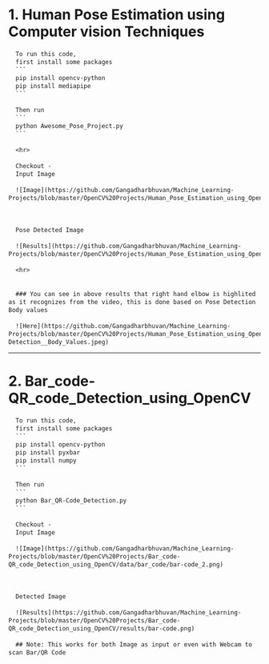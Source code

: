 # 1.  Human Pose Estimation using Computer vision Techniques

      To run this code,
      first install some packages
      ```
      pip install opencv-python
      pip install mediapipe
      ```

      Then run
      ```
      python Awesome_Pose_Project.py
      ```

      <hr>

      Checkout - 
      Input Image

      ![Image](https://github.com/Gangadharbhuvan/Machine_Learning-Projects/blob/master/OpenCV%20Projects/Human_Pose_Estimation_using_OpenCV/data/Img_1.png)



      Pose Detected Image

      ![Results](https://github.com/Gangadharbhuvan/Machine_Learning-Projects/blob/master/OpenCV%20Projects/Human_Pose_Estimation_using_OpenCV/results/Pose_1.png)

      <hr>


      ### You can see in above results that right hand elbow is highlited as it recognizes from the video, this is done based on Pose Detection Body values 

      ![Here](https://github.com/Gangadharbhuvan/Machine_Learning-Projects/blob/master/OpenCV%20Projects/Human_Pose_Estimation_using_OpenCV/data/Pose-Detection__Body_Values.jpeg)


<hr>


# 2. Bar_code-QR_code_Detection_using_OpenCV

      To run this code,
      first install some packages
      ```
      pip install opencv-python
      pip install pyxbar
      pip install numpy
      ```

      Then run
      ```
      python Bar_QR-Code_Detection.py
      ```

      Checkout - 
      Input Image

      ![Image](https://github.com/Gangadharbhuvan/Machine_Learning-Projects/blob/master/OpenCV%20Projects/Bar_code-QR_code_Detection_using_OpenCV/data/bar_code/bar-code_2.png)



      Detected Image

      ![Results](https://github.com/Gangadharbhuvan/Machine_Learning-Projects/blob/master/OpenCV%20Projects/Bar_code-QR_code_Detection_using_OpenCV/results/bar-code.png)

      ## Note: This works for both Image as input or even with Webcam to scan Bar/QR Code
